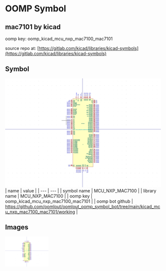 # OOMP Symbol  
## mac7101  by kicad  
  
oomp key: oomp_kicad_mcu_nxp_mac7100_mac7101  
  
source repo at: [https://gitlab.com/kicad/libraries/kicad-symbols](https://gitlab.com/kicad/libraries/kicad-symbols)  
## Symbol  
  
[![working.png](working_600.png)](working.png)  
| name | value | 
| --- | --- | 
| symbol name | MCU_NXP_MAC7100 | 
| library name | MCU_NXP_MAC7100 | 
| oomp key | oomp_kicad_mcu_nxp_mac7100_mac7101 | 
| oomp bot github | https://github.com/oomlout/oomlout_oomp_symbol_bot/tree/main/kicad_mcu_nxp_mac7100_mac7101/working | 
## Images  
  
[![working.png](working_140.png)](working.png)  
